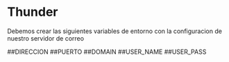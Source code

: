 
# Thunder

Debemos crear las siguientes variables de entorno
con la configuracion de nuestro servidor de correo

##DIRECCION
##PUERTO
##DOMAIN
##USER_NAME
##USER_PASS
